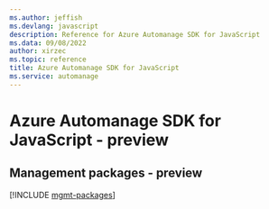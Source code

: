 ```yaml
---
ms.author: jeffish
ms.devlang: javascript
description: Reference for Azure Automanage SDK for JavaScript
ms.data: 09/08/2022
author: xirzec
ms.topic: reference
title: Azure Automanage SDK for JavaScript
ms.service: automanage
---
```

# Azure Automanage SDK for JavaScript - preview

## Management packages - preview
[!INCLUDE [mgmt-packages](automanage-mgmt-index.md)]
